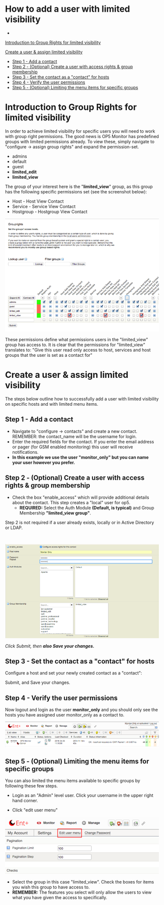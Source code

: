 # How to add a user with limited visibility

-   

[Introduction to Group Rights for limited visibility](#Howtoaddauserwithlimitedvisibility-IntroductiontoGroupRightsforlimitedvisibility)

[Create a user & assign limited visibility](#Howtoaddauserwithlimitedvisibility-Createauser&assignlimitedvisibility)

-   [Step 1 - Add a contact](#Howtoaddauserwithlimitedvisibility-Step1-Addacontact)
-   [Step 2 - (Optional) Create a user with access rights & group membership](#Howtoaddauserwithlimitedvisibility-Step2-(Optional)Createauserwithaccessrights&groupmembership)
-   [Step 3 - Set the contact as a "contact" for hosts](#Howtoaddauserwithlimitedvisibility-Step3-Setthecontactasa"contact"forhosts)
-   [Step 4 - Verify the user permissions](#Howtoaddauserwithlimitedvisibility-Step4-Verifytheuserpermissions)
-   [Step 5 - (Optional) Limiting the menu items for specific groups](#Howtoaddauserwithlimitedvisibility-Step5-(Optional)Limitingthemenuitemsforspecificgroups)

# Introduction to Group Rights for limited visibility

In order to achieve limited visibility for specific users you will need to work with group right permissions. The good news is OP5 Monitor has predefined groups with limited permissions already. To view these, simply navigate to "configure -\> assign group rights" and expand the permission-set. 

-   admins
-   default
-   guest
-   **limited\_edit**
-   **limited\_view**

The group of your interest here is the "**limited\_view**" group, as this group has the following specific permissions set (see the screenshot below):

-   Host - Host View Contact
-   Service - Service View Contact
-   Hostgroup - Hostgroup View Contact

![](attachments/9929161/10191034.png)

These permissions define what permissions users in the "limited\_view" group has access to. It is clear that the permissions for "limited\_view" translates to: "Give this user read only access to host, services and host groups that the user is set as a contact for"

# Create a user & assign limited visibility

The steps below outline how to successfully add a user with limited visibility on specific hosts and with limited menu items. 

## Step 1 - Add a contact

-   Navigate to "configure -\> contacts" and create a new contact. REMEMBER: the contact\_name will be the username for login.
-   Enter the required fields for the contact. If you enter the email address or pager (for GSM enabled monitoring) this user will receive notifications.
-   **In this example we use the user "monitor\_only" but you can name your user however you prefer.**

## Step 2 - (Optional) Create a user with access rights & group membership

-   Check the box "enable\_access" which will provide additional details about the contact. This step creates a "local" user for op5.
    -   **REQUIRED:** Select the Auth Module **(Default, is typical)** and Group Membership **"limited\_view group"**.

Step 2 is not required if a user already exists, locally or in Active Directory or LDAP.

 

![](attachments/9929161/17859262.png)

*Click Submit, then **also Save your changes.***

## Step 3 - Set the contact as a "**contact**" for hosts

Configure a host and set your newly created contact as a "contact":
    
  
  

Submit, and Save your changes. 

## Step 4 - Verify the user permissions

Now logout and login as the user **monitor\_only** and you should only see the hosts you have assigned user monitor\_only as a contact to. 

![](attachments/9929161/17859263.png)

## Step 5 - (Optional) Limiting the menu items for specific groups

You can also limited the menu items available to specific groups by following these few steps.

-   Login as an "Admin" level user. Click your username in the upper right hand corner.

-   Click "edit user menu"

![](attachments/9929161/17859268.png)

-   Select the group in this case "limited\_view". Check the boxes for items you wish this group to have access to. 
-   **REMEMBER:** The features you select will only allow the users to view what you have given the access to specifically.

 

 

